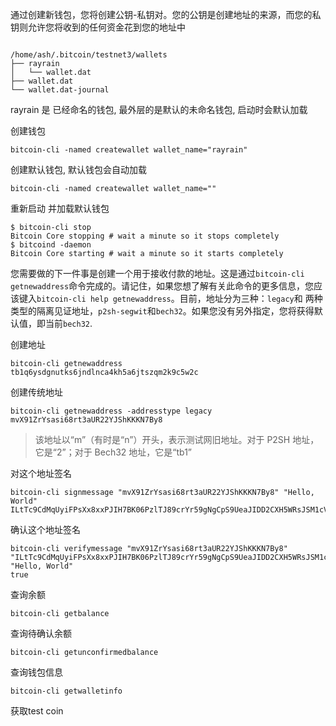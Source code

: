 通过创建新钱包，您将创建公钥-私钥对。您的公钥是创建地址的来源，而您的私钥则允许您将收到的任何资金花到您的地址中



```

/home/ash/.bitcoin/testnet3/wallets
├── rayrain
│   └── wallet.dat
├── wallet.dat
└── wallet.dat-journal

```

rayrain 是 已经命名的钱包,  最外层的是默认的未命名钱包, 启动时会默认加载


创建钱包
```
bitcoin-cli -named createwallet wallet_name="rayrain"
```

创建默认钱包, 默认钱包会自动加载
```
bitcoin-cli -named createwallet wallet_name=""
```

重新启动 并加载默认钱包
```
$ bitcoin-cli stop
Bitcoin Core stopping # wait a minute so it stops completely
$ bitcoind -daemon
Bitcoin Core starting # wait a minute so it starts completely

```


您需要做的下一件事是创建一个用于接收付款的地址。这是通过`bitcoin-cli getnewaddress`命令完成的。请记住，如果您想了解有关此命令的更多信息，您应该键入`bitcoin-cli help getnewaddress`。目前，地址分为三种：`legacy`和 两种类型的隔离见证地址，`p2sh-segwit`和`bech32`。如果您没有另外指定，您将获得默认值，即当前`bech32`.


创建地址
```
bitcoin-cli getnewaddress
tb1q6ysdgnutks6jndlnca4kh5a6jtszqm2k9c5w2c
```


创建传统地址
```
bitcoin-cli getnewaddress -addresstype legacy
mvX91ZrYsasi68rt3aUR22YJShKKKN7By8
```

>该地址以“m”（有时是“n”）开头，表示测试网旧地址。对于 P2SH 地址，它是“2”；对于 Bech32 地址，它是“tb1”


对这个地址签名
```
bitcoin-cli signmessage "mvX91ZrYsasi68rt3aUR22YJShKKKN7By8" "Hello, World"                          ILtTc9CdMqUyiFPsXx8xxPJIH7BK06PzlTJ89crYr59gNgCpS9UeaJIDD2CXH5WRsJSM1cVnEWnrvkRxmajTYhg=  
```

确认这个地址签名

```
bitcoin-cli verifymessage "mvX91ZrYsasi68rt3aUR22YJShKKKN7By8" "ILtTc9CdMqUyiFPsXx8xxPJIH7BK06PzlTJ89crYr59gNgCpS9UeaJIDD2CXH5WRsJSM1cVnEWnrvkRxmajTYhg=" "Hello, World"
true
```


查询余额
```
bitcoin-cli getbalance
```

查询待确认余额
```
bitcoin-cli getunconfirmedbalance
```

查询钱包信息
```
bitcoin-cli getwalletinfo
```


获取test coin

